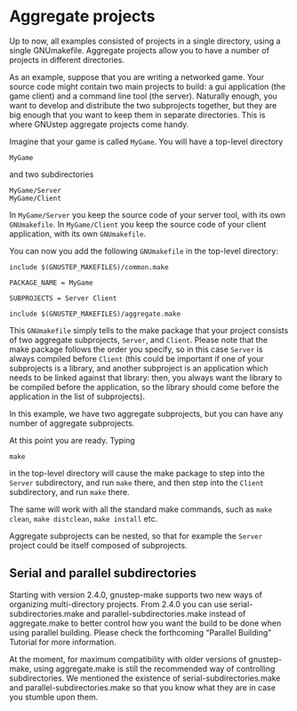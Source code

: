 Aggregate projects
==================

Up to now, all examples consisted of projects in a single directory, using a single GNUmakefile. Aggregate projects allow you to have a number of projects in different directories.

As an example, suppose that you are writing a networked game. Your source code might contain two main projects to build: a gui application (the game client) and a command line tool (the server). Naturally enough, you want to develop and distribute the two subprojects together, but they are big enough that you want to keep them in separate directories. This is where GNUstep aggregate projects come handy.

Imagine that your game is called `MyGame`. You will have a top-level directory

    MyGame

and two subdirectories

    MyGame/Server
    MyGame/Client

In `MyGame/Server` you keep the source code of your server tool, with its own `GNUmakefile`. In `MyGame/Client` you keep the source code of your client application, with its own `GNUmakefile`.

You can now you add the following `GNUmakefile` in the top-level directory:

    include $(GNUSTEP_MAKEFILES)/common.make

    PACKAGE_NAME = MyGame

    SUBPROJECTS = Server Client

    include $(GNUSTEP_MAKEFILES)/aggregate.make

This `GNUmakefile` simply tells to the make package that your project consists of two aggregate subprojects, `Server`, and `Client`. Please note that the make package follows the order you specify, so in this case `Server` is always compiled before `Client` (this could be important if one of your subprojects is a library, and another subproject is an application which needs to be linked against that library: then, you always want the library to be compiled before the application, so the library should come before the application in the list of subprojects).

In this example, we have two aggregate subprojects, but you can have any number of aggregate subprojects.

At this point you are ready. Typing

    make

in the top-level directory will cause the make package to step into the `Server` subdirectory, and run `make` there, and then step into the `Client` subdirectory, and run `make` there.

The same will work with all the standard make commands, such as `make clean`, `make distclean`, `make install` etc.

Aggregate subprojects can be nested, so that for example the `Server` project could be itself composed of subprojects.

Serial and parallel subdirectories
----------------------------------

Starting with version 2.4.0, gnustep-make supports two new ways of organizing multi-directory projects. From 2.4.0 you can use serial-subdirectories.make and parallel-subdirectories.make instead of aggregate.make to better control how you want the build to be done when using parallel building. Please check the forthcoming “Parallel Building” Tutorial for more information.

At the moment, for maximum compatibility with older versions of gnustep-make, using aggregate.make is still the recommended way of controlling subdirectories. We mentioned the existence of serial-subdirectories.make and parallel-subdirectories.make so that you know what they are in case you stumble upon them.